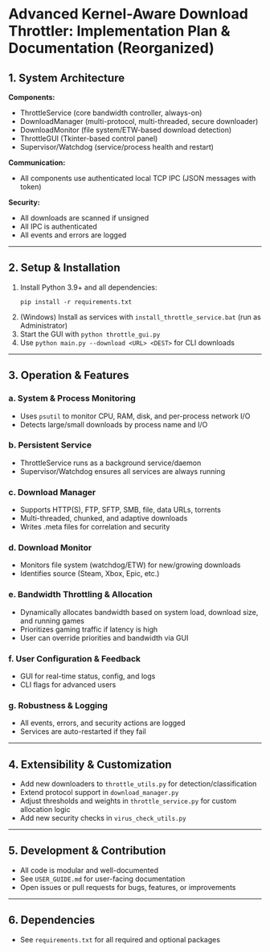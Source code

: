 # Advanced Kernel-Aware Download Throttler: Implementation Plan & Documentation (Reorganized)

## 1. System Architecture

**Components:**
- ThrottleService (core bandwidth controller, always-on)
- DownloadManager (multi-protocol, multi-threaded, secure downloader)
- DownloadMonitor (file system/ETW-based download detection)
- ThrottleGUI (Tkinter-based control panel)
- Supervisor/Watchdog (service/process health and restart)

**Communication:**
- All components use authenticated local TCP IPC (JSON messages with token)

**Security:**
- All downloads are scanned if unsigned
- All IPC is authenticated
- All events and errors are logged

---

## 2. Setup & Installation

1. Install Python 3.9+ and all dependencies:
   ```
   pip install -r requirements.txt
   ```
2. (Windows) Install as services with `install_throttle_service.bat` (run as Administrator)
3. Start the GUI with `python throttle_gui.py`
4. Use `python main.py --download <URL> <DEST>` for CLI downloads

---

## 3. Operation & Features

### a. System & Process Monitoring
- Uses `psutil` to monitor CPU, RAM, disk, and per-process network I/O
- Detects large/small downloads by process name and I/O

### b. Persistent Service
- ThrottleService runs as a background service/daemon
- Supervisor/Watchdog ensures all services are always running

### c. Download Manager
- Supports HTTP(S), FTP, SFTP, SMB, file, data URLs, torrents
- Multi-threaded, chunked, and adaptive downloads
- Writes .meta files for correlation and security

### d. Download Monitor
- Monitors file system (watchdog/ETW) for new/growing downloads
- Identifies source (Steam, Xbox, Epic, etc.)

### e. Bandwidth Throttling & Allocation
- Dynamically allocates bandwidth based on system load, download size, and running games
- Prioritizes gaming traffic if latency is high
- User can override priorities and bandwidth via GUI

### f. User Configuration & Feedback
- GUI for real-time status, config, and logs
- CLI flags for advanced users

### g. Robustness & Logging
- All events, errors, and security actions are logged
- Services are auto-restarted if they fail

---

## 4. Extensibility & Customization

- Add new downloaders to `throttle_utils.py` for detection/classification
- Extend protocol support in `download_manager.py`
- Adjust thresholds and weights in `throttle_service.py` for custom allocation logic
- Add new security checks in `virus_check_utils.py`

---

## 5. Development & Contribution

- All code is modular and well-documented
- See `USER_GUIDE.md` for user-facing documentation
- Open issues or pull requests for bugs, features, or improvements

---

## 6. Dependencies
- See `requirements.txt` for all required and optional packages
